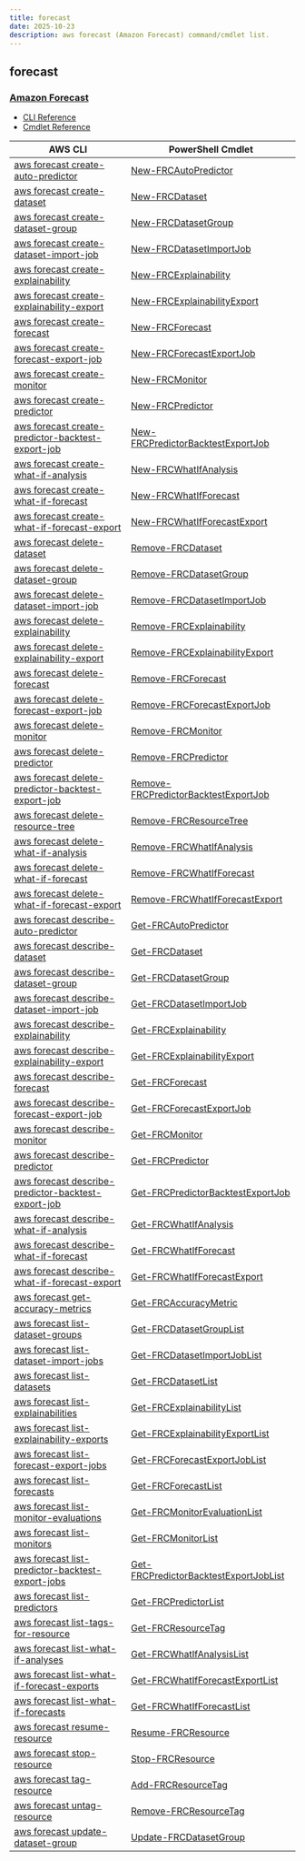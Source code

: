 ```yaml
---
title: forecast
date: 2025-10-23
description: aws forecast (Amazon Forecast) command/cmdlet list.
---
```


## forecast

### [Amazon Forecast](https://aws.amazon.com/forecast/)

* [CLI Reference](https://awscli.amazonaws.com/v2/documentation/api/latest/reference/forecast/index.html)
* [Cmdlet Reference](https://docs.aws.amazon.com/powershell/latest/reference/items/ForecastService_cmdlets.html)

|AWS CLI|PowerShell Cmdlet|
|----|----|
|[aws forecast create-auto-predictor](https://awscli.amazonaws.com/v2/documentation/api/latest/reference/forecast/create-auto-predictor.html)|[New-FRCAutoPredictor](https://docs.aws.amazon.com/powershell/latest/reference/items/New-FRCAutoPredictor.html)|
|[aws forecast create-dataset](https://awscli.amazonaws.com/v2/documentation/api/latest/reference/forecast/create-dataset.html)|[New-FRCDataset](https://docs.aws.amazon.com/powershell/latest/reference/items/New-FRCDataset.html)|
|[aws forecast create-dataset-group](https://awscli.amazonaws.com/v2/documentation/api/latest/reference/forecast/create-dataset-group.html)|[New-FRCDatasetGroup](https://docs.aws.amazon.com/powershell/latest/reference/items/New-FRCDatasetGroup.html)|
|[aws forecast create-dataset-import-job](https://awscli.amazonaws.com/v2/documentation/api/latest/reference/forecast/create-dataset-import-job.html)|[New-FRCDatasetImportJob](https://docs.aws.amazon.com/powershell/latest/reference/items/New-FRCDatasetImportJob.html)|
|[aws forecast create-explainability](https://awscli.amazonaws.com/v2/documentation/api/latest/reference/forecast/create-explainability.html)|[New-FRCExplainability](https://docs.aws.amazon.com/powershell/latest/reference/items/New-FRCExplainability.html)|
|[aws forecast create-explainability-export](https://awscli.amazonaws.com/v2/documentation/api/latest/reference/forecast/create-explainability-export.html)|[New-FRCExplainabilityExport](https://docs.aws.amazon.com/powershell/latest/reference/items/New-FRCExplainabilityExport.html)|
|[aws forecast create-forecast](https://awscli.amazonaws.com/v2/documentation/api/latest/reference/forecast/create-forecast.html)|[New-FRCForecast](https://docs.aws.amazon.com/powershell/latest/reference/items/New-FRCForecast.html)|
|[aws forecast create-forecast-export-job](https://awscli.amazonaws.com/v2/documentation/api/latest/reference/forecast/create-forecast-export-job.html)|[New-FRCForecastExportJob](https://docs.aws.amazon.com/powershell/latest/reference/items/New-FRCForecastExportJob.html)|
|[aws forecast create-monitor](https://awscli.amazonaws.com/v2/documentation/api/latest/reference/forecast/create-monitor.html)|[New-FRCMonitor](https://docs.aws.amazon.com/powershell/latest/reference/items/New-FRCMonitor.html)|
|[aws forecast create-predictor](https://awscli.amazonaws.com/v2/documentation/api/latest/reference/forecast/create-predictor.html)|[New-FRCPredictor](https://docs.aws.amazon.com/powershell/latest/reference/items/New-FRCPredictor.html)|
|[aws forecast create-predictor-backtest-export-job](https://awscli.amazonaws.com/v2/documentation/api/latest/reference/forecast/create-predictor-backtest-export-job.html)|[New-FRCPredictorBacktestExportJob](https://docs.aws.amazon.com/powershell/latest/reference/items/New-FRCPredictorBacktestExportJob.html)|
|[aws forecast create-what-if-analysis](https://awscli.amazonaws.com/v2/documentation/api/latest/reference/forecast/create-what-if-analysis.html)|[New-FRCWhatIfAnalysis](https://docs.aws.amazon.com/powershell/latest/reference/items/New-FRCWhatIfAnalysis.html)|
|[aws forecast create-what-if-forecast](https://awscli.amazonaws.com/v2/documentation/api/latest/reference/forecast/create-what-if-forecast.html)|[New-FRCWhatIfForecast](https://docs.aws.amazon.com/powershell/latest/reference/items/New-FRCWhatIfForecast.html)|
|[aws forecast create-what-if-forecast-export](https://awscli.amazonaws.com/v2/documentation/api/latest/reference/forecast/create-what-if-forecast-export.html)|[New-FRCWhatIfForecastExport](https://docs.aws.amazon.com/powershell/latest/reference/items/New-FRCWhatIfForecastExport.html)|
|[aws forecast delete-dataset](https://awscli.amazonaws.com/v2/documentation/api/latest/reference/forecast/delete-dataset.html)|[Remove-FRCDataset](https://docs.aws.amazon.com/powershell/latest/reference/items/Remove-FRCDataset.html)|
|[aws forecast delete-dataset-group](https://awscli.amazonaws.com/v2/documentation/api/latest/reference/forecast/delete-dataset-group.html)|[Remove-FRCDatasetGroup](https://docs.aws.amazon.com/powershell/latest/reference/items/Remove-FRCDatasetGroup.html)|
|[aws forecast delete-dataset-import-job](https://awscli.amazonaws.com/v2/documentation/api/latest/reference/forecast/delete-dataset-import-job.html)|[Remove-FRCDatasetImportJob](https://docs.aws.amazon.com/powershell/latest/reference/items/Remove-FRCDatasetImportJob.html)|
|[aws forecast delete-explainability](https://awscli.amazonaws.com/v2/documentation/api/latest/reference/forecast/delete-explainability.html)|[Remove-FRCExplainability](https://docs.aws.amazon.com/powershell/latest/reference/items/Remove-FRCExplainability.html)|
|[aws forecast delete-explainability-export](https://awscli.amazonaws.com/v2/documentation/api/latest/reference/forecast/delete-explainability-export.html)|[Remove-FRCExplainabilityExport](https://docs.aws.amazon.com/powershell/latest/reference/items/Remove-FRCExplainabilityExport.html)|
|[aws forecast delete-forecast](https://awscli.amazonaws.com/v2/documentation/api/latest/reference/forecast/delete-forecast.html)|[Remove-FRCForecast](https://docs.aws.amazon.com/powershell/latest/reference/items/Remove-FRCForecast.html)|
|[aws forecast delete-forecast-export-job](https://awscli.amazonaws.com/v2/documentation/api/latest/reference/forecast/delete-forecast-export-job.html)|[Remove-FRCForecastExportJob](https://docs.aws.amazon.com/powershell/latest/reference/items/Remove-FRCForecastExportJob.html)|
|[aws forecast delete-monitor](https://awscli.amazonaws.com/v2/documentation/api/latest/reference/forecast/delete-monitor.html)|[Remove-FRCMonitor](https://docs.aws.amazon.com/powershell/latest/reference/items/Remove-FRCMonitor.html)|
|[aws forecast delete-predictor](https://awscli.amazonaws.com/v2/documentation/api/latest/reference/forecast/delete-predictor.html)|[Remove-FRCPredictor](https://docs.aws.amazon.com/powershell/latest/reference/items/Remove-FRCPredictor.html)|
|[aws forecast delete-predictor-backtest-export-job](https://awscli.amazonaws.com/v2/documentation/api/latest/reference/forecast/delete-predictor-backtest-export-job.html)|[Remove-FRCPredictorBacktestExportJob](https://docs.aws.amazon.com/powershell/latest/reference/items/Remove-FRCPredictorBacktestExportJob.html)|
|[aws forecast delete-resource-tree](https://awscli.amazonaws.com/v2/documentation/api/latest/reference/forecast/delete-resource-tree.html)|[Remove-FRCResourceTree](https://docs.aws.amazon.com/powershell/latest/reference/items/Remove-FRCResourceTree.html)|
|[aws forecast delete-what-if-analysis](https://awscli.amazonaws.com/v2/documentation/api/latest/reference/forecast/delete-what-if-analysis.html)|[Remove-FRCWhatIfAnalysis](https://docs.aws.amazon.com/powershell/latest/reference/items/Remove-FRCWhatIfAnalysis.html)|
|[aws forecast delete-what-if-forecast](https://awscli.amazonaws.com/v2/documentation/api/latest/reference/forecast/delete-what-if-forecast.html)|[Remove-FRCWhatIfForecast](https://docs.aws.amazon.com/powershell/latest/reference/items/Remove-FRCWhatIfForecast.html)|
|[aws forecast delete-what-if-forecast-export](https://awscli.amazonaws.com/v2/documentation/api/latest/reference/forecast/delete-what-if-forecast-export.html)|[Remove-FRCWhatIfForecastExport](https://docs.aws.amazon.com/powershell/latest/reference/items/Remove-FRCWhatIfForecastExport.html)|
|[aws forecast describe-auto-predictor](https://awscli.amazonaws.com/v2/documentation/api/latest/reference/forecast/describe-auto-predictor.html)|[Get-FRCAutoPredictor](https://docs.aws.amazon.com/powershell/latest/reference/items/Get-FRCAutoPredictor.html)|
|[aws forecast describe-dataset](https://awscli.amazonaws.com/v2/documentation/api/latest/reference/forecast/describe-dataset.html)|[Get-FRCDataset](https://docs.aws.amazon.com/powershell/latest/reference/items/Get-FRCDataset.html)|
|[aws forecast describe-dataset-group](https://awscli.amazonaws.com/v2/documentation/api/latest/reference/forecast/describe-dataset-group.html)|[Get-FRCDatasetGroup](https://docs.aws.amazon.com/powershell/latest/reference/items/Get-FRCDatasetGroup.html)|
|[aws forecast describe-dataset-import-job](https://awscli.amazonaws.com/v2/documentation/api/latest/reference/forecast/describe-dataset-import-job.html)|[Get-FRCDatasetImportJob](https://docs.aws.amazon.com/powershell/latest/reference/items/Get-FRCDatasetImportJob.html)|
|[aws forecast describe-explainability](https://awscli.amazonaws.com/v2/documentation/api/latest/reference/forecast/describe-explainability.html)|[Get-FRCExplainability](https://docs.aws.amazon.com/powershell/latest/reference/items/Get-FRCExplainability.html)|
|[aws forecast describe-explainability-export](https://awscli.amazonaws.com/v2/documentation/api/latest/reference/forecast/describe-explainability-export.html)|[Get-FRCExplainabilityExport](https://docs.aws.amazon.com/powershell/latest/reference/items/Get-FRCExplainabilityExport.html)|
|[aws forecast describe-forecast](https://awscli.amazonaws.com/v2/documentation/api/latest/reference/forecast/describe-forecast.html)|[Get-FRCForecast](https://docs.aws.amazon.com/powershell/latest/reference/items/Get-FRCForecast.html)|
|[aws forecast describe-forecast-export-job](https://awscli.amazonaws.com/v2/documentation/api/latest/reference/forecast/describe-forecast-export-job.html)|[Get-FRCForecastExportJob](https://docs.aws.amazon.com/powershell/latest/reference/items/Get-FRCForecastExportJob.html)|
|[aws forecast describe-monitor](https://awscli.amazonaws.com/v2/documentation/api/latest/reference/forecast/describe-monitor.html)|[Get-FRCMonitor](https://docs.aws.amazon.com/powershell/latest/reference/items/Get-FRCMonitor.html)|
|[aws forecast describe-predictor](https://awscli.amazonaws.com/v2/documentation/api/latest/reference/forecast/describe-predictor.html)|[Get-FRCPredictor](https://docs.aws.amazon.com/powershell/latest/reference/items/Get-FRCPredictor.html)|
|[aws forecast describe-predictor-backtest-export-job](https://awscli.amazonaws.com/v2/documentation/api/latest/reference/forecast/describe-predictor-backtest-export-job.html)|[Get-FRCPredictorBacktestExportJob](https://docs.aws.amazon.com/powershell/latest/reference/items/Get-FRCPredictorBacktestExportJob.html)|
|[aws forecast describe-what-if-analysis](https://awscli.amazonaws.com/v2/documentation/api/latest/reference/forecast/describe-what-if-analysis.html)|[Get-FRCWhatIfAnalysis](https://docs.aws.amazon.com/powershell/latest/reference/items/Get-FRCWhatIfAnalysis.html)|
|[aws forecast describe-what-if-forecast](https://awscli.amazonaws.com/v2/documentation/api/latest/reference/forecast/describe-what-if-forecast.html)|[Get-FRCWhatIfForecast](https://docs.aws.amazon.com/powershell/latest/reference/items/Get-FRCWhatIfForecast.html)|
|[aws forecast describe-what-if-forecast-export](https://awscli.amazonaws.com/v2/documentation/api/latest/reference/forecast/describe-what-if-forecast-export.html)|[Get-FRCWhatIfForecastExport](https://docs.aws.amazon.com/powershell/latest/reference/items/Get-FRCWhatIfForecastExport.html)|
|[aws forecast get-accuracy-metrics](https://awscli.amazonaws.com/v2/documentation/api/latest/reference/forecast/get-accuracy-metrics.html)|[Get-FRCAccuracyMetric](https://docs.aws.amazon.com/powershell/latest/reference/items/Get-FRCAccuracyMetric.html)|
|[aws forecast list-dataset-groups](https://awscli.amazonaws.com/v2/documentation/api/latest/reference/forecast/list-dataset-groups.html)|[Get-FRCDatasetGroupList](https://docs.aws.amazon.com/powershell/latest/reference/items/Get-FRCDatasetGroupList.html)|
|[aws forecast list-dataset-import-jobs](https://awscli.amazonaws.com/v2/documentation/api/latest/reference/forecast/list-dataset-import-jobs.html)|[Get-FRCDatasetImportJobList](https://docs.aws.amazon.com/powershell/latest/reference/items/Get-FRCDatasetImportJobList.html)|
|[aws forecast list-datasets](https://awscli.amazonaws.com/v2/documentation/api/latest/reference/forecast/list-datasets.html)|[Get-FRCDatasetList](https://docs.aws.amazon.com/powershell/latest/reference/items/Get-FRCDatasetList.html)|
|[aws forecast list-explainabilities](https://awscli.amazonaws.com/v2/documentation/api/latest/reference/forecast/list-explainabilities.html)|[Get-FRCExplainabilityList](https://docs.aws.amazon.com/powershell/latest/reference/items/Get-FRCExplainabilityList.html)|
|[aws forecast list-explainability-exports](https://awscli.amazonaws.com/v2/documentation/api/latest/reference/forecast/list-explainability-exports.html)|[Get-FRCExplainabilityExportList](https://docs.aws.amazon.com/powershell/latest/reference/items/Get-FRCExplainabilityExportList.html)|
|[aws forecast list-forecast-export-jobs](https://awscli.amazonaws.com/v2/documentation/api/latest/reference/forecast/list-forecast-export-jobs.html)|[Get-FRCForecastExportJobList](https://docs.aws.amazon.com/powershell/latest/reference/items/Get-FRCForecastExportJobList.html)|
|[aws forecast list-forecasts](https://awscli.amazonaws.com/v2/documentation/api/latest/reference/forecast/list-forecasts.html)|[Get-FRCForecastList](https://docs.aws.amazon.com/powershell/latest/reference/items/Get-FRCForecastList.html)|
|[aws forecast list-monitor-evaluations](https://awscli.amazonaws.com/v2/documentation/api/latest/reference/forecast/list-monitor-evaluations.html)|[Get-FRCMonitorEvaluationList](https://docs.aws.amazon.com/powershell/latest/reference/items/Get-FRCMonitorEvaluationList.html)|
|[aws forecast list-monitors](https://awscli.amazonaws.com/v2/documentation/api/latest/reference/forecast/list-monitors.html)|[Get-FRCMonitorList](https://docs.aws.amazon.com/powershell/latest/reference/items/Get-FRCMonitorList.html)|
|[aws forecast list-predictor-backtest-export-jobs](https://awscli.amazonaws.com/v2/documentation/api/latest/reference/forecast/list-predictor-backtest-export-jobs.html)|[Get-FRCPredictorBacktestExportJobList](https://docs.aws.amazon.com/powershell/latest/reference/items/Get-FRCPredictorBacktestExportJobList.html)|
|[aws forecast list-predictors](https://awscli.amazonaws.com/v2/documentation/api/latest/reference/forecast/list-predictors.html)|[Get-FRCPredictorList](https://docs.aws.amazon.com/powershell/latest/reference/items/Get-FRCPredictorList.html)|
|[aws forecast list-tags-for-resource](https://awscli.amazonaws.com/v2/documentation/api/latest/reference/forecast/list-tags-for-resource.html)|[Get-FRCResourceTag](https://docs.aws.amazon.com/powershell/latest/reference/items/Get-FRCResourceTag.html)|
|[aws forecast list-what-if-analyses](https://awscli.amazonaws.com/v2/documentation/api/latest/reference/forecast/list-what-if-analyses.html)|[Get-FRCWhatIfAnalysisList](https://docs.aws.amazon.com/powershell/latest/reference/items/Get-FRCWhatIfAnalysisList.html)|
|[aws forecast list-what-if-forecast-exports](https://awscli.amazonaws.com/v2/documentation/api/latest/reference/forecast/list-what-if-forecast-exports.html)|[Get-FRCWhatIfForecastExportList](https://docs.aws.amazon.com/powershell/latest/reference/items/Get-FRCWhatIfForecastExportList.html)|
|[aws forecast list-what-if-forecasts](https://awscli.amazonaws.com/v2/documentation/api/latest/reference/forecast/list-what-if-forecasts.html)|[Get-FRCWhatIfForecastList](https://docs.aws.amazon.com/powershell/latest/reference/items/Get-FRCWhatIfForecastList.html)|
|[aws forecast resume-resource](https://awscli.amazonaws.com/v2/documentation/api/latest/reference/forecast/resume-resource.html)|[Resume-FRCResource](https://docs.aws.amazon.com/powershell/latest/reference/items/Resume-FRCResource.html)|
|[aws forecast stop-resource](https://awscli.amazonaws.com/v2/documentation/api/latest/reference/forecast/stop-resource.html)|[Stop-FRCResource](https://docs.aws.amazon.com/powershell/latest/reference/items/Stop-FRCResource.html)|
|[aws forecast tag-resource](https://awscli.amazonaws.com/v2/documentation/api/latest/reference/forecast/tag-resource.html)|[Add-FRCResourceTag](https://docs.aws.amazon.com/powershell/latest/reference/items/Add-FRCResourceTag.html)|
|[aws forecast untag-resource](https://awscli.amazonaws.com/v2/documentation/api/latest/reference/forecast/untag-resource.html)|[Remove-FRCResourceTag](https://docs.aws.amazon.com/powershell/latest/reference/items/Remove-FRCResourceTag.html)|
|[aws forecast update-dataset-group](https://awscli.amazonaws.com/v2/documentation/api/latest/reference/forecast/update-dataset-group.html)|[Update-FRCDatasetGroup](https://docs.aws.amazon.com/powershell/latest/reference/items/Update-FRCDatasetGroup.html)|

